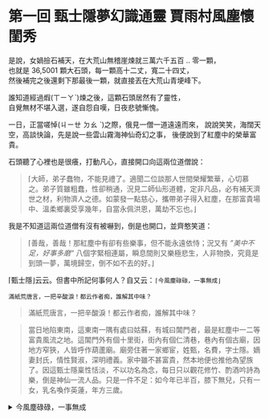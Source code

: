 # 第一回 甄士隱夢幻識通靈 賈雨村風塵懷閨秀

是說，女媧撿石補天，在大荒山無稽崖煉就三萬六千五百 .. 零一顆，  
也就是 36,5001 顆大石頭，每一顆高十二丈，寬二十四丈，  
然後補完之後還剩下那最後一顆，就直接丟在大荒山青埂峰下。  

誰知道經過煆(ㄒㄧㄚˋ)煉之後，這顆石頭居然有了靈性，  
自覺無材不堪入選，遂自怨自嘆，日夜悲號慚愧。

一日，正當嗟悼(ㄐㄧㄝ ㄉㄠ ˋ)之際，俄見一僧一道遠遠而來，
說說笑笑，海闊天空，高談快論，先是說一些雲山霧海神仙奇幻之事，
後便說到了紅塵中的榮華富貴。

石頭聽了心裡也是很癢，打動凡心，直接開口向這兩位道僧說：

>⌈大師，弟子蠢物，不能見禮了。適聞二位談那人世間榮耀繁華，心切慕之。弟子質雖粗蠢，性卻稍通，況見二師仙形道體，定非凡品，必有補天濟世之材，利物濟人之德。如蒙發一點慈心，攜帶弟子得入紅塵，在那富貴場中、溫柔鄉裏受享幾年，自當永佩洪恩，萬劫不忘也。⌋

我是不知道這兩位道僧有沒有被嚇到，倒是也開口，並齊憨笑道：  

>⌈善哉，善哉！那紅塵中有卻有些樂事，但不能永遠依恃；況又有 *”美中不足，好事多磨“* 八個字緊相連屬，瞬息間則又樂極悲生，人非物換，究竟是到頭一夢，萬境歸空，倒不如不去的好。⌋



⌈甄士隱⌋云云。但書中所記何事何人？自又云：`⌈今風塵碌碌，一事無成⌋`

````
滿紙荒唐言，一把辛酸淚！都云作者痴，誰解其中味？
````

>滿紙荒唐言，一把辛酸淚！都云作者痴，誰解其中味？

>當日地陷東南，這東南一隅有處曰姑蘇，有城曰閶門者，最是紅塵中一二等富貴風流之地。這閶門外有個十里街，街內有個仁清巷，巷內有個古廟，因地方窄狹，人皆呼作葫蘆廟。廟旁住著一家鄉宦，姓甄，名費，字士隱。嫡妻封氏，情性賢淑，深明禮義。家中雖不甚富貴，然本地便也推他為望族了。因這甄士隱稟性恬淡，不以功名為念，每日只以觀花修竹、酌酒吟詩為樂，倒是神仙一流人品。只是一件不足：如今年已半百，膝下無兒，只有一女，乳名喚作英蓮，年方三歲。

<details>
    <summary>今風塵碌碌，一事無成</summary>
如今，在紛擾的生活中，我還是一事無成
</details>